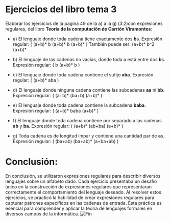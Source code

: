 
# Ejercicios del libro tema 3
Elaborar los ejercicios de la pagina 49 de la a) a la g) (*3.2*)con expresiones regulares, del libro **Teoría de la computación de Carrión Viramontes**:

- a) El lenguaje donde toda cadena tiene exactamente dos **b**s.
Expresión regular: \( (a+b)* b (a+b)* b (a+b)* \)
También puede ser:  (a+b)* b^2 (a+b)*
- b) El lenguaje de las cadenas no vacías, donde toda a está entre dos **b**s.
Expresión regular: \( b (a+b)* b \)

- c) El lenguaje donde toda cadena contiene el sufijo **aba**.
Expresión regular: \( (a+b)* aba \)

- d) El lenguaje donde ninguna cadena contiene las subcadenas **aa** ni **bb**.
Expresión regular: \( (a+b)* (ba+b) (a+b)* \)

- e) El lenguaje donde toda cadena contiene la subcadena **baba**.
Expresión regular: \( (a+b)* baba (a+b)* \)

- f) El lenguaje donde toda cadena contiene por separado a las cadenas **ab** y **ba**.
Expresión regular: \( (a+b)* (ab+ba) (a+b)* \)

- g)  Toda cadena es de longitud impar y contiene una cantidad par de **a**s.
Expresión regular: \( (ba+ab) (ba+ab)* (a+ba+ab) \)

# Conclusión: 
En conclusión, se utilizaron expresiones regulares para describir diversos lenguajes sobre un alfabeto dado. Cada ejercicio presentaba un desafío único en la construcción de expresiones regulares que representaran correctamente el comportamiento del lenguaje deseado. Al resolver estos ejercicios, se practicó la habilidad de crear expresiones regulares para capturar patrones específicos en las cadenas de entrada. Esta práctica es esencial para comprender y aplicar la teoría de lenguajes formales en diversos campos de la informática.
<img src="https://i.pinimg.com/originals/e3/2f/21/e32f21f2f5bd6fa23017de05fc2121cd.gif"  alt="Fin">